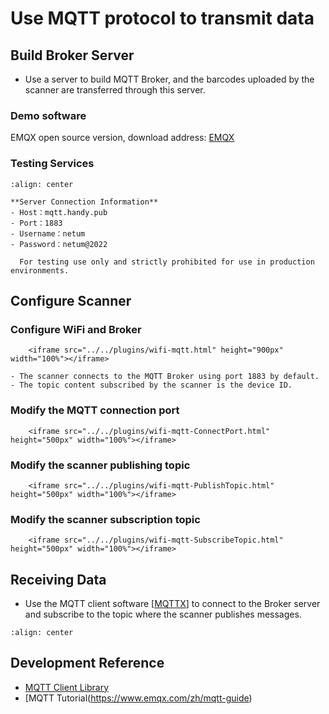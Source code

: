 # Use MQTT protocol to transmit data


## Build Broker Server
- Use a server to build MQTT Broker, and the barcodes uploaded by the scanner are transferred through this server.

### Demo software
EMQX open source version, download address: [EMQX](https://github.com/emqx/emqx/releases)

### Testing Services

```{figure} ../../media/wifi-emqx.png
:align: center
```

```{note}
**Server Connection Information** 
- Host：mqtt.handy.pub
- Port：1883
- Username：netum
- Password：netum@2022
  
  For testing use only and strictly prohibited for use in production environments.
```

## Configure Scanner

### Configure WiFi and Broker
```{raw} html
    <iframe src="../../plugins/wifi-mqtt.html" height="900px" width="100%"></iframe>
```

```{note}
- The scanner connects to the MQTT Broker using port 1883 by default.
- The topic content subscribed by the scanner is the device ID.
```

### Modify the MQTT connection port
```{raw} html
    <iframe src="../../plugins/wifi-mqtt-ConnectPort.html" height="500px" width="100%"></iframe>
```

### Modify the scanner publishing topic
```{raw} html
    <iframe src="../../plugins/wifi-mqtt-PublishTopic.html" height="500px" width="100%"></iframe>
```

### Modify the scanner subscription topic
```{raw} html
    <iframe src="../../plugins/wifi-mqtt-SubscribeTopic.html" height="500px" width="100%"></iframe>
```

## Receiving Data

- Use the MQTT client software [[MQTTX](https://mqttx.app/)] to connect to the Broker server and subscribe to the topic where the scanner publishes messages.


```{figure} ../../media/wifi-mqttx.png
:align: center
```


## Development Reference
- [MQTT Client Library](https://www.emqx.com/zh/mqtt-client-sdk)
- [MQTT Tutorial(https://www.emqx.com/zh/mqtt-guide)
